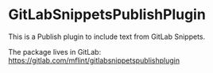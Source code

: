 # GitLabSnippetsPublishPlugin

This is a Publish plugin to include text from GitLab Snippets.

The package lives in GitLab: https://gitlab.com/mflint/gitlabsnippetspublishplugin
